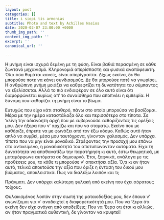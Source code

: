 ```yaml
---
layout: post
categories: []
title: i siopi tis armonias
subtitle: Photo and text by Achilles Nasios
date: 2020-02-07 23:00:00 +0000
thumb_img_path: ''
content_img_path: ''
excerpt: ''
canonical_url: ''

---
```


Η μνήμη είναι ισχυρά δεμένη με τη φύση. Είναι βαθιά περασμένη σε κάθε ζωντανό μηχανισμό. Κληρονομιά απερίσπαστη και φυσικά αναπόφευκτη. Όλα όσα θυμάται κανείς, είναι απερίγραπτα. Δίχως εκείνα, δε θα μπορούσε ποτέ να κάνει συνδιασμούς. Δε θα μπορούσε ποτέ να γνωρίσει. Η ανθρώπινη μνήμη μοιάζει να καθρεφτίζει τη δυνατότητα του σύμπαντος να εξελίσσεται. Αλλά το πιό ενδιαφέρον σε όλο αυτό είναι ότι διαμορφώνεται κυρίως απ’ το συναίσθημα που αποπνέει η εμπειρία. H δύναμη που καθορίζει τη μνήμη είναι το βίωμα.

Ευτυχώς που είχα κάτι σταθερό, πάνω στο οποίο μπορούσα να βασίζομαι. Μέρα με την ημέρα καταστάλαζα όλο και περισσότερο στο τίποτα. Σε ‘κείνη την αδιανόητη αρχή που με κυβερνούσε καθορίζοντας τις ορέξεις μου. Δεν ήξερα που ν’ αρχίζω και που να σταματώ. Εκείνο που με καθόριζε, έπρεπε να με φωνάξει από τον έξω κόσμο. Καθώς αυτό ήταν απλό να συμβεί, μέσα μου ταυτόχρονα, γίνονταν χαλασμός. Δεν υπάρχει τίποτα που να μην είναι μοναδικό. Στρέφοντας την προσοχή μου επάνω στο αντικείμενο, η μοναδικότητά του αποτυπώνονταν αυτόματα. Είχα τη δυνατότητα να απαθανατίζω την παρατήρηση κι αυτό, έστω θεωρητικά, με μεταμόρφωνε αυτόματα σε δημιουργό. Έτσι, ξαφνικά, ανάλογα με τις προθέσεις μου, το κάθε τι μπορούσε ν’ αποκτήσει αξία. Ό,τι κι αν ήταν αυτό, τελικά αποκτούσε την αξία που όριζε η ένταση του δικού μου βιώματος, αποκλειστικά. Πως να διαλέξω λοιπόν και τι;

Πράγματι. Δεν υπάρχει καλύτερη φυλακή από εκείνη που έχει αόρατους τοίχους.

Φυλακισμένος λοιπόν στην σιωπή της ματαιοδοξίας μου, δεν έπαυα ν’ αγωνίζομαι για ν’ αναδειχτεί η διαφορετικότητά μου. Που να ‘ξερα ότι εκείνη δεν είχε ανάγκη από αποδείξεις; Που να ‘ξερα οτι έτσι κι αλλιώς, αν ήταν πραγματικά αυθεντική, δε γίνονταν να κρυφτεί!